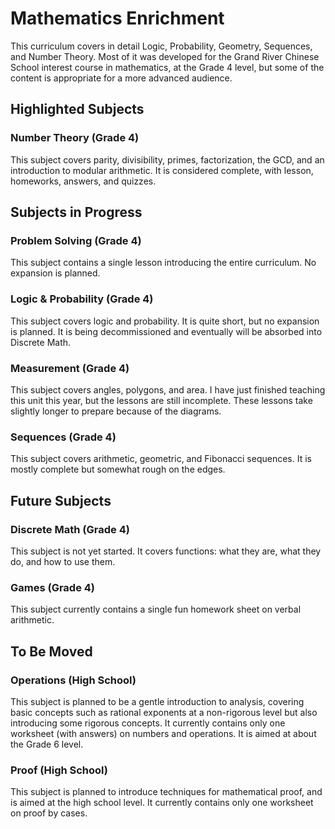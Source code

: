 # Mathematics Enrichment

This curriculum covers in detail Logic, Probability, Geometry, Sequences, and
Number Theory. Most of it was developed for the Grand River Chinese School
interest course in mathematics, at the Grade 4 level, but some of the content
is appropriate for a more advanced audience.

## Highlighted Subjects

### Number Theory (Grade 4)

This subject covers parity, divisibility, primes, factorization, the GCD, and
an introduction to modular arithmetic. It is considered complete, with lesson,
homeworks, answers, and quizzes.

## Subjects in Progress

### Problem Solving (Grade 4)

This subject contains a single lesson introducing the entire curriculum. No
expansion is planned.

### Logic & Probability (Grade 4)

This subject covers logic and probability. It is quite short, but no expansion
is planned. It is being decommissioned and eventually will be absorbed into
Discrete Math.

### Measurement (Grade 4)

This subject covers angles, polygons, and area. I have just finished teaching
this unit this year, but the lessons are still incomplete. These lessons take
slightly longer to prepare because of the diagrams.

### Sequences (Grade 4)

This subject covers arithmetic, geometric, and Fibonacci sequences. It is
mostly complete but somewhat rough on the edges.

## Future Subjects

### Discrete Math (Grade 4)

This subject is not yet started. It covers functions: what they are, what they
do, and how to use them.

### Games (Grade 4)

This subject currently contains a single fun homework sheet on verbal
arithmetic.

## To Be Moved

### Operations (High School)

This subject is planned to be a gentle introduction to analysis, covering basic
concepts such as rational exponents at a non-rigorous level but also introducing
some rigorous concepts. It currently contains only one worksheet (with answers)
on numbers and operations. It is aimed at about the Grade 6 level.

### Proof (High School)

This subject is planned to introduce techniques for mathematical proof, and is
aimed at the high school level. It currently contains only one worksheet on
proof by cases.
